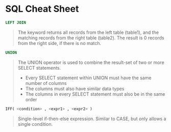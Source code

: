 # SQL Cheat Sheet
``` SQL
LEFT JOIN
```
> The <LEFT JOIN> keyword returns all records from the left table (table1), and the matching records from the right table (table2). The result is 0 records from the right side, if there is no match.

``` SQL
UNION
```
> The UNION operator is used to combine the result-set of two or more SELECT statements.
> * Every SELECT statement within UNION must have the same number of columns
> * The columns must also have similar data types
> * The columns in every SELECT statement must also be in the same order

``` SQL
IFF( <condition> , <expr1> , <expr2> )
```
> Single-level if-then-else expression. Similar to CASE, but only allows a single condition.
